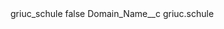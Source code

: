 <?xml version="1.0" encoding="UTF-8"?>
<CustomMetadata xmlns="http://soap.sforce.com/2006/04/metadata" xmlns:xsi="http://www.w3.org/2001/XMLSchema-instance" xmlns:xsd="http://www.w3.org/2001/XMLSchema">
    <label>griuc_schule</label>
    <protected>false</protected>
    <values>
        <field>Domain_Name__c</field>
        <value xsi:type="xsd:string">griuc.schule</value>
    </values>
</CustomMetadata>
